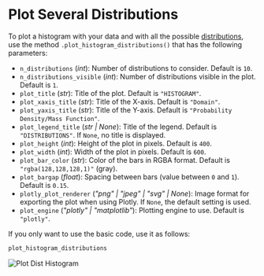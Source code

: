 # Plot Several Distributions

To plot a histogram with your data and with all the possible [distributions](/documentation/distributions/distributions.md), use the method `.plot_histogram_distributions()` that has the following parameters:

- `n_distributions` (_int_): Number of distributions to consider. Default is `10`.
- `n_distributions_visible` (_int_): Number of distributions visible in the plot. Default is `1`.
- `plot_title` (_str_): Title of the plot. Default is `"HISTOGRAM"`.
- `plot_xaxis_title` (_str_): Title of the X-axis. Default is `"Domain"`.
- `plot_yaxis_title` (_str_): Title of the Y-axis. Default is `"Probability Density/Mass Function"`.
- `plot_legend_title` (_str | None_): Title of the legend. Default is `"DISTRIBUTIONS"`. If `None`, no title is displayed.
- `plot_height` (_int_): Height of the plot in pixels. Default is `400`.
- `plot_width` (_int_): Width of the plot in pixels. Default is `600`.
- `plot_bar_color` (_str_): Color of the bars in RGBA format. Default is `"rgba(128,128,128,1)"` (gray).
- `plot_bargap` (_float_): Spacing between bars (value between `0` and `1`). Default is `0.15`.
- `plotly_plot_renderer` (_"png" | "jpeg" | "svg" | None_): Image format for exporting the plot when using Plotly. If `None`, the default setting is used.
- `plot_engine` (_"plotly" | "matplotlib"_): Plotting engine to use. Default is `"plotly"`.

If you only want to use the basic code, use it as follows:

```python
plot_histogram_distributions
```

![Plot Dist Histogram](/fit/plot_dist_histogram.png)
